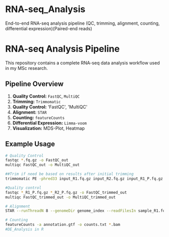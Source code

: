 # RNA-seq_Analysis
End-to-end RNA-seq analysis pipeline (QC, trimming, alignment, counting, differential expression)(Paired-end reads)

# RNA-seq Analysis Pipeline

This repository contains a complete RNA-seq data analysis workflow used in my MSc research.

## Pipeline Overview
1. **Quality Control:** `FastQC`, `MultiQC`
2. **Trimming:** `Trimmomatic`
3. **Quality Control:** 'FastQC', 'MultiQC'
4. **Alignment:** `STAR`
5. **Counting:** `featureCounts`
6. **Differential Expression:** `Limma-voom`
7. **Visualization:** MDS-Plot, Heatmap

## Example Usage
```bash
# Quality Control
fastqc *.fq.gz -o FastQC_out
multiqc FastQC_out -o MultiQC_out

##Trim if need be based on results after initial trimming
trimmomatic PE -phred33 input_R1.fq.gz input_R2.fq.gz input_R1_P.fq.gz input_R1_U.fq.gz input_R2_P.fq.gz input_R2_U.fq.gz HEADCROP:10 SLIDINGWINDOW:3:20 MINLEN:20

#Quality control
fastqc *_R1_P.fq.gz *_R2_P.fq.gz -o FastQC_trimmed_out
multiqc FastQC_trimmed_out -o MultiQC_trimmed_out

# Alignment
STAR --runThreadN 8 --genomeDir genome_index --readFilesIn sample_R1.fq.gz sample_R2.fq.gz --readFilesCommand zcat --outFileNamePrefix sample_

# Counting
featureCounts -a annotation.gtf -o counts.txt *.bam
#DE_Analysis in R
